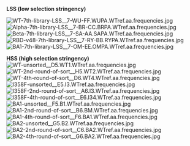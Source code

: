 **LSS (low selection stringency)**

![WT-7th-library-LSS__7-WU-FF.WUPA.WTref.aa.frequencies.jpg](WT-7th-library-LSS__7-WU-FF.WUPA.WTref.aa.frequencies.jpg)
![Alpha-7th-library-LSS__7-BR-CC.BRPA.WTref.aa.frequencies.jpg](Alpha-7th-library-LSS__7-BR-CC.BRPA.WTref.aa.frequencies.jpg)
![Beta-7th-library-LSS__7-SA-AA.SAPA.WTref.aa.frequencies.jpg](Beta-7th-library-LSS__7-SA-AA.SAPA.WTref.aa.frequencies.jpg)
![RBD-v48-7th-library-LSS__7-RY-BB.RYPA.WTref.aa.frequencies.jpg](RBD-v48-7th-library-LSS__7-RY-BB.RYPA.WTref.aa.frequencies.jpg)
![BA1-7th-library-LSS__7-OM-EE.OMPA.WTref.aa.frequencies.jpg](BA1-7th-library-LSS__7-OM-EE.OMPA.WTref.aa.frequencies.jpg)

**HSS (high selection stringency)**
![WT-unsorted__D5.WT1.WTref.aa.frequencies.jpg](WT-unsorted__D5.WT1.WTref.aa.frequencies.jpg)
![WT-2nd-round-of-sort__H5.WT2.WTref.aa.frequencies.jpg](WT-2nd-round-of-sort__H5.WT2.WTref.aa.frequencies.jpg)
![WT-4th-round-of-sort__D6.WT4.WTref.aa.frequencies.jpg](WT-4th-round-of-sort__D6.WT4.WTref.aa.frequencies.jpg)
![I358F-unsorted__E5.I3.WTref.aa.frequencies.jpg](I358F-unsorted__E5.I3.WTref.aa.frequencies.jpg)
![I358F-2nd-round-of-sort__A6.I3.WTref.aa.frequencies.jpg](I358F-2nd-round-of-sort__A6.I3.WTref.aa.frequencies.jpg)
![I358F-4th-round-of-sort__E6.I34.WTref.aa.frequencies.jpg](I358F-4th-round-of-sort__E6.I34.WTref.aa.frequencies.jpg)
![BA1-unsorted__F5.B1.WTref.aa.frequencies.jpg](BA1-unsorted__F5.B1.WTref.aa.frequencies.jpg)
![BA1-2nd-round-of-sort__B6.BM.WTref.aa.frequencies.jpg](BA1-2nd-round-of-sort__B6.BM.WTref.aa.frequencies.jpg)
![BA1-4th-round-of-sort__F6.BA1.WTref.aa.frequencies.jpg](BA1-4th-round-of-sort__F6.BA1.WTref.aa.frequencies.jpg)
![BA2-unsorted__G5.B2.WTref.aa.frequencies.jpg](BA2-unsorted__G5.B2.WTref.aa.frequencies.jpg)
![BA2-2nd-round-of-sort__C6.BA2.WTref.aa.frequencies.jpg](BA2-2nd-round-of-sort__C6.BA2.WTref.aa.frequencies.jpg)
![BA2-4th-round-of-sort__G6.BA2.WTref.aa.frequencies.jpg](BA2-4th-round-of-sort__G6.BA2.WTref.aa.frequencies.jpg)
